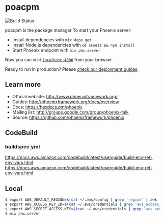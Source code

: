 # poacpm
![Build Status](https://codebuild.ap-northeast-1.amazonaws.com/badges?uuid=eyJlbmNyeXB0ZWREYXRhIjoiQ09aT0FWZU13dWxJU256bFA2Y0pIUDlrNk4zMFRjbWJQZm5IOTl6VXlCNURBM0NzVUUxZSthR1VUK3lObjBEY1g3c2oySzlsMEEzcFFaclRrUTlXS0RNPSIsIml2UGFyYW1ldGVyU3BlYyI6Im9DRkNsNmFjYzQrMk9idDAiLCJtYXRlcmlhbFNldFNlcmlhbCI6MX0%3D&branch=master)

poacpm is the package manager
To start your Phoenix server:

  * Install dependencies with `mix deps.get`
  * Install Node.js dependencies with `cd assets && npm install`
  * Start Phoenix endpoint with `mix phx.server`

Now you can visit [`localhost:4000`](http://localhost:4000) from your browser.

Ready to run in production? Please [check our deployment guides](http://www.phoenixframework.org/docs/deployment).

## Learn more

  * Official website: http://www.phoenixframework.org/
  * Guides: http://phoenixframework.org/docs/overview
  * Docs: https://hexdocs.pm/phoenix
  * Mailing list: http://groups.google.com/group/phoenix-talk
  * Source: https://github.com/phoenixframework/phoenix

## CodeBuild
### buildspec.yml
https://docs.aws.amazon.com/codebuild/latest/userguide/build-env-ref-env-vars.html
https://docs.aws.amazon.com/codebuild/latest/userguide/build-env-ref-env-vars.html

## Local
```bash
$ export AWS_DEFAULT_REGION=$(cat ~/.aws/config | grep 'region' | awk '{printf $3}')
$ export AWS_ACCESS_KEY_ID=$(cat ~/.aws/credentials | grep 'aws_access_key_id' | awk '{printf $3}')
$ export AWS_SECRET_ACCESS_KEY=$(cat ~/.aws/credentials | grep 'aws_secret_access_key' | awk '{printf $3}')
$ mix phx.server
```
